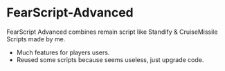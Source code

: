 # FearScript-Advanced
FearScript Advanced combines remain script like Standify &amp; CruiseMissile Scripts made by me.
- Much features for players users.
- Reused some scripts because seems useless, just upgrade code.
